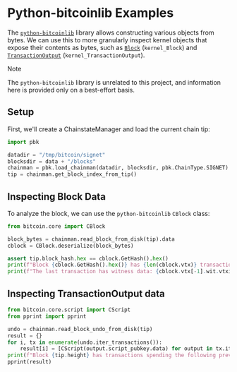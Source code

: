 # Python-bitcoinlib Examples

The [`python-bitcoinlib`](https://github.com/petertodd/python-bitcoinlib)
library allows constructing various objects from bytes. We can use this
to more granularly inspect kernel objects that expose their contents as
bytes, such as [`Block`](#inspecting-block-data) (`kernel_Block`) and
[`TransactionOutput`](#inspecting-transactionoutput-data)
(`kernel_TransactionOutput`).

> [!NOTE]
> The `python-bitcoinlib` library is unrelated to this project, and
> information here is provided only on a best-effort basis.

## Setup

First, we'll create a ChainstateManager and load the current chain tip:

```py
import pbk

datadir = "/tmp/bitcoin/signet"
blocksdir = data + "/blocks"
chainman = pbk.load_chainman(datadir, blocksdir, pbk.ChainType.SIGNET)
tip = chainman.get_block_index_from_tip()
```

## Inspecting Block Data

To analyze the block, we can use the `python-bitcoinlib` `CBlock` class:

```py
from bitcoin.core import CBlock

block_bytes = chainman.read_block_from_disk(tip).data
cblock = CBlock.deserialize(block_bytes)

assert tip.block_hash.hex == cblock.GetHash().hex()
print(f"Block {cblock.GetHash().hex()} has {len(cblock.vtx)} transactions and {cblock.GetWeight()} weight")
print(f"The last transaction has witness data: {cblock.vtx[-1].wit.vtxinwit}")
```

## Inspecting TransactionOutput data

```py
from bitcoin.core.script import CScript
from pprint import pprint

undo = chainman.read_block_undo_from_disk(tip)
result = {}
for i, tx in enumerate(undo.iter_transactions()):
    result[i] = [CScript(output.script_pubkey.data) for output in tx.iter_outputs()]
print(f"Block {tip.height} has transactions spending the following previous outputs:")
pprint(result)
```

